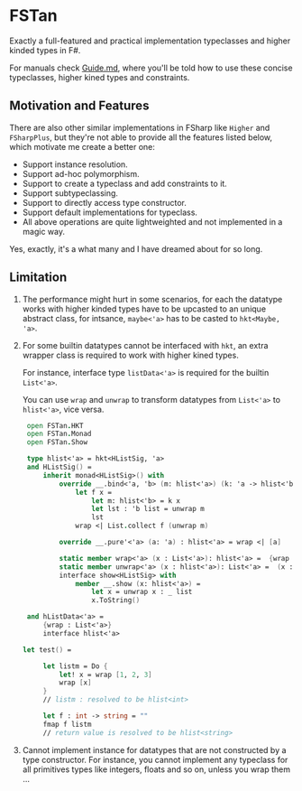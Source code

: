 # FSTan

Exactly a full-featured and practical implementation typeclasses and higher kinded types in F#.

For manuals check [Guide.md](https://github.com/thautwarm/FSTan/blob/master/Guide.md), where you'll be told how to use these concise typeclasses, higher kined types and constraints.



## Motivation and Features

There are also other similar implementations in FSharp like `Higher` and `FSharpPlus`, but they're not able to provide all the features listed below, which motivate me create a better one:

- Support instance resolution.
- Support ad-hoc polymorphism.
- Support to create a typeclass and add constraints to it.
- Support subtypeclassing.
- Support to directly access type constructor.
- Support default implementations for typeclass.
- All above operations are quite lightweighted and not implemented in a magic way.

Yes, exactly, it's a what many and I have dreamed about for so long.


## Limitation

1. The performance might hurt in some scenarios, for each the datatype works with
higher kinded types have to be upcasted to an unique abstract class, for intsance,
`maybe<'a>` has to be casted to `hkt<Maybe, 'a>`.

2. For some builtin datatypes cannot be interfaced with `hkt`, an      extra wrapper class is
required to work with higher kined types.

    For instance, interface type `listData<'a>` is required for the builtin `List<'a>`.

    You can use `wrap` and `unwrap` to transform datatypes from `List<'a>` to `hlist<'a>`, vice versa.

   ```FSharp
    open FSTan.HKT
    open FSTan.Monad
    open FSTan.Show

    type hlist<'a> = hkt<HListSig, 'a>
    and HListSig() =
        inherit monad<HListSig>() with
            override __.bind<'a, 'b> (m: hlist<'a>) (k: 'a -> hlist<'b>) =
                let f x =
                    let m: hlist<'b> = k x
                    let lst : 'b list = unwrap m
                    lst
                wrap <| List.collect f (unwrap m)

            override __.pure'<'a> (a: 'a) : hlist<'a> = wrap <| [a]

            static member wrap<'a> (x : List<'a>): hlist<'a> =  {wrap = x} :> _
            static member unwrap<'a> (x : hlist<'a>): List<'a> =  (x :?> _).wrap
            interface show<HListSig> with
                member __.show (x: hlist<'a>) =
                    let x = unwrap x : _ list
                    x.ToString()

    and hListData<'a> =
        {wrap : List<'a>}
        interface hlist<'a>

   let test() =

        let listm = Do {
            let! x = wrap [1, 2, 3]
            wrap [x]
        }
        // listm : resolved to be hlist<int>

        let f : int -> string = ""
        fmap f listm
        // return value is resolved to be hlist<string>
   ```
3. Cannot implement instance for datatypes that are not constructed by a type constructor.
For instance, you cannot implement any typeclass for all primitives types like integers, floats and so on, unless you wrap them ...

